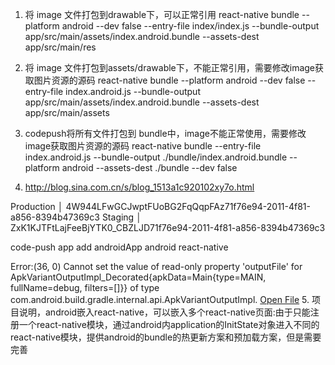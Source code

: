 
1. 将 image 文件打包到drawable下，可以正常引用
react-native bundle --platform android --dev false --entry-file index/index.js --bundle-output app/src/main/assets/index.android.bundle --assets-dest app/src/main/res

2. 将 image 文件打包到assets/drawable下，不能正常引用，需要修改image获取图片资源的源码
   react-native bundle --platform android --dev false --entry-file index.android.js --bundle-output app/src/main/assets/index.android.bundle --assets-dest app/src/main/assets

3. codepush将所有文件打包到 bundle中，image不能正常使用，需要修改image获取图片资源的源码
  react-native bundle --entry-file index.android.js --bundle-output ./bundle/index.android.bundle --platform android --assets-dest ./bundle --dev false

4. http://blog.sina.com.cn/s/blog_1513a1c920102xy7o.html

Production │ 4W944LFwGCJwptFUoBG2FqQqpFAz71f76e94-2011-4f81-a856-8394b47369c3
Staging    │ ZxK1KJTFtLajFeeBjYTK0_CBZLJD71f76e94-2011-4f81-a856-8394b47369c3

code-push app add androidApp android react-native


Error:(36, 0) Cannot set the value of read-only property 'outputFile' for ApkVariantOutputImpl_Decorated{apkData=Main{type=MAIN, fullName=debug, filters=[]}} of type com.android.build.gradle.internal.api.ApkVariantOutputImpl.
<a href="openFile:/Users/puxiang/Desktop/android-react-native/app/build.gradle">Open File</a>
5. 项目说明，android嵌入react-native，可以嵌入多个react-native页面:由于只能注册一个react-native模块，通过android内application的InitState对象进入不同的react-native模块，提供android的bundle的热更新方案和预加载方案，但是需要完善
